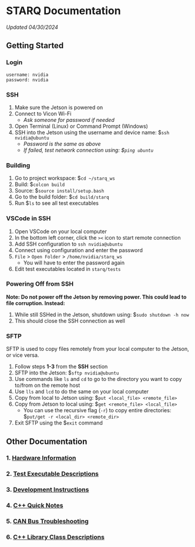 # STARQ Documentation
*Updated 04/30/2024*

## Getting Started

### Login
```
username: nvidia
password: nvidia
```

### SSH
1. Make sure the Jetson is powered on
2. Connect to Vicon Wi-Fi
   - *Ask someone for password if needed*
3. Open Terminal (Linux) or Command Prompt (Windows)
4. SSH into the Jetson using the username and device name: $`ssh nvidia@ubuntu`
   - *Password is the same as above*
   - *If failed, test network connection using: $`ping ubuntu`*

### Building
1. Go to project workspace: $`cd ~/starq_ws`
2. Build: $`colcon build`
3. Source: $`source install/setup.bash`
4. Go to the build folder: $`cd build/starq`
5. Run $`ls` to see all test executables

### VSCode in SSH
1. Open VSCode on your local computer
2. In the bottom left corner, click the `><` icon to start remote connection
3. Add SSH configuration to `ssh nvidia@ubuntu`
4. Connect using configuration and enter the password
5. `File` > `Open Folder` > `/home/nvidia/starq_ws`
   - You will have to enter the password again
6. Edit test executables located in `starq/tests`

### Powering Off from SSH
**Note: Do not power off the Jetson by removing power. This could lead to file corruption. Instead:**
1. While still SSHed in the Jetson, shutdown using: $`sudo shutdown -h now`
2. This should close the SSH connection as well

### SFTP
SFTP is used to copy files remotely from your local computer to the Jetson, or vice versa. 

1. Follow steps **1-3** from the **SSH** section
2. SFTP into the Jetson: $`sftp nvidia@ubuntu`
3. Use commands like `ls` and `cd` to go to the directory you want to copy to/from on the remote host
4. Use `lls` and `lcd` to do the same on your local computer
5. Copy from local to Jetson using: $`put <local_file> <remote_file>`
6. Copy from Jetson to local using: $`get <remote_file> <local_file>`
   - You can use the recursive flag (`-r`) to copy entire directories: $`put/get -r <local_dir> <remote_dir>`
7. Exit SFTP using the $`exit` command

## Other Documentation

### 1. [Hardware Information](docs/hardware.md)

### 2. [Test Executable Descriptions](docs/testing.md)

### 3. [Development Instructions](docs/dev.md)

### 4. [C++ Quick Notes](docs/cpp_notes.md)

### 5. [CAN Bus Troubleshooting](docs/can_bus.md)

### 6. [C++ Library Class Descriptions](docs/classes.md)